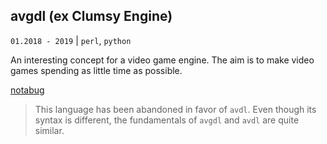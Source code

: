## avgdl (ex Clumsy Engine)

`01.2018 - 2019` | `perl`, `python`

An interesting concept for a video game engine.
The aim is to make video games spending as little time as possible.

<a class="button" href="https://notabug.org/tomtsagk/avgdl_perl">notabug</a>

> This language has been abandoned in favor of `avdl`.
> Even though its syntax is different, the fundamentals of
> `avgdl` and `avdl` are quite similar.
